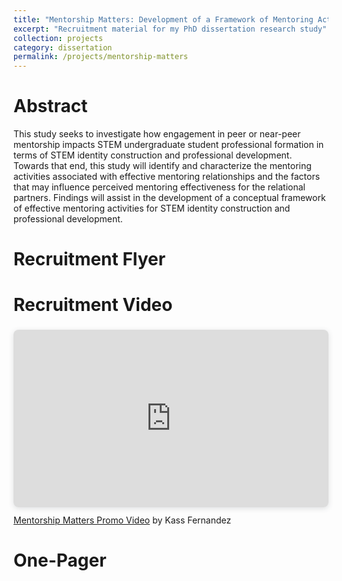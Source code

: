 ```yaml
---
title: "Mentorship Matters: Development of a Framework of Mentoring Activities that Impact STEM Undergraduate Student Professional Formation"
excerpt: "Recruitment material for my PhD dissertation research study"
collection: projects
category: dissertation
permalink: /projects/mentorship-matters
---
```


Abstract
======

This study seeks to investigate how engagement in peer or near-peer mentorship impacts STEM undergraduate student professional formation in terms of STEM identity construction and professional development. Towards that end, this study will identify and characterize the mentoring activities associated with effective mentoring relationships and the factors that may influence perceived mentoring effectiveness for the relational partners. Findings will assist in the development of a conceptual framework of effective mentoring activities for STEM identity construction and professional development.

Recruitment Flyer
======
<object id=flyer data="/files/mentorship_matters_flyer.pdf" width="1000" height="1000" type="application/pdf"></object>
<p></p>

Recruitment Video
======

<div style="position: relative; width: 100%; height: 0; padding-top: 56.2500%;
 padding-bottom: 0; box-shadow: 0 2px 8px 0 rgba(63,69,81,0.16); margin-top: 1.6em; margin-bottom: 0.9em; overflow: hidden;
 border-radius: 8px; will-change: transform;">
  <iframe loading="lazy" style="position: absolute; width: 100%; height: 100%; top: 0; left: 0; border: none; padding: 0;margin: 0;"
    src="https://www.canva.com/design/DAGr3OUjqgA/rr-J1gTxjvCO7aphnETZFw/watch?embed" allowfullscreen="allowfullscreen" allow="fullscreen">
  </iframe>
</div>
<a href="https:&#x2F;&#x2F;www.canva.com&#x2F;design&#x2F;DAGr3OUjqgA&#x2F;rr-J1gTxjvCO7aphnETZFw&#x2F;watch?utm_content=DAGr3OUjqgA&amp;utm_campaign=designshare&amp;utm_medium=embeds&amp;utm_source=link" target="_blank" rel="noopener">Mentorship Matters Promo Video</a> by Kass Fernandez

One-Pager
======
<object id=one-pager data="/files/mentorship_matters_one-pager.pdf" width="1000" height="1000" type="application/pdf"></object>
<p></p>